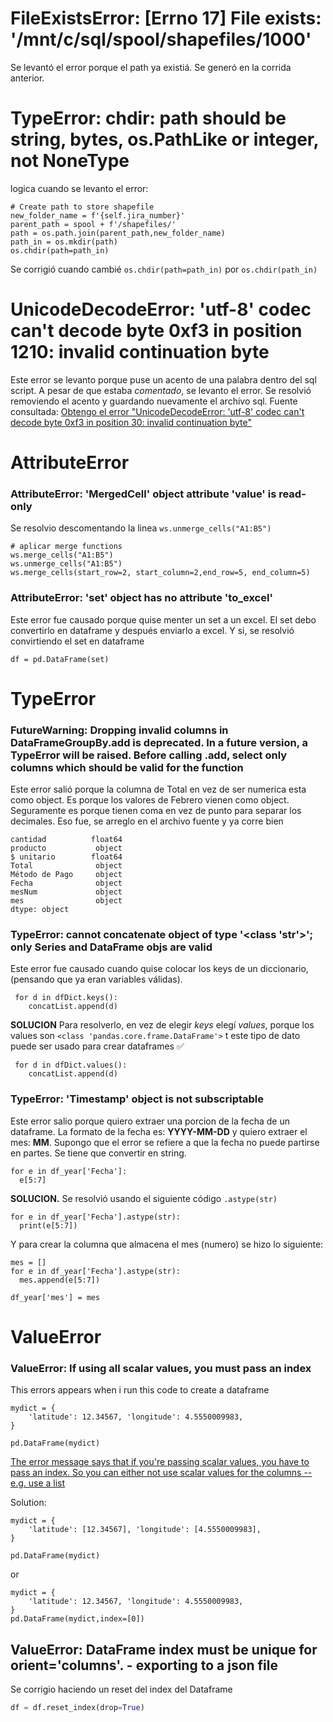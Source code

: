 # FileExistsError: [Errno 17] File exists: '/mnt/c/sql/spool/shapefiles/1000'
Se levantó el error porque el path ya existiá. Se generó en la corrida anterior.

# TypeError: chdir: path should be string, bytes, os.PathLike or integer, not NoneType
logica cuando se levanto el error:
````
# Create path to store shapefile
new_folder_name = f'{self.jira_number}'
parent_path = spool + f'/shapefiles/'
path = os.path.join(parent_path,new_folder_name)
path_in = os.mkdir(path)
os.chdir(path=path_in)
````
Se corrigió cuando cambié ````os.chdir(path=path_in)```` por ````os.chdir(path_in)````

# UnicodeDecodeError: 'utf-8' codec can't decode byte 0xf3 in position 1210: invalid continuation byte
Este error se levanto porque puse un acento de una palabra dentro del sql script. A pesar de que estaba *comentado*, se levanto el error. Se resolvió removiendo el acento y guardando nuevamente el archivo sql. Fuente consultada: [Obtengo el error "UnicodeDecodeError: 'utf-8' codec can't decode byte 0xf3 in position 30: invalid continuation byte"](https://es.stackoverflow.com/questions/382281/obtengo-el-error-unicodedecodeerror-utf-8-codec-cant-decode-byte-0xf3-in-po)

# AttributeError
### AttributeError: 'MergedCell' object attribute 'value' is read-only
Se resolvio descomentando la linea ````ws.unmerge_cells("A1:B5")````
````
# aplicar merge functions
ws.merge_cells("A1:B5")
ws.unmerge_cells("A1:B5")
ws.merge_cells(start_row=2, start_column=2,end_row=5, end_column=5)
````

### AttributeError: 'set' object has no attribute 'to_excel'
Este error fue causado porque quise menter un set a un excel. El set debo convertirlo en dataframe y después enviarlo a excel. Y si, se resolvió convirtiendo el set en dataframe
```
df = pd.DataFrame(set)
```

# TypeError
### FutureWarning: Dropping invalid columns in DataFrameGroupBy.add is deprecated. In a future version, a TypeError will be raised. Before calling .add, select only columns which should be valid for the function
Este error salió porque la columna de Total en vez de ser numerica esta como object. Es porque los valores de Febrero vienen como object. Seguramente es porque tienen coma en vez de punto para separar los decimales. Eso fue, se arreglo en el archivo fuente y ya corre bien
```orden             float64
cantidad          float64
producto           object
$ unitario        float64
Total              object
Método de Pago     object
Fecha              object
mesNum             object
mes                object
dtype: object
```

### TypeError: cannot concatenate object of type '<class 'str'>'; only Series and DataFrame objs are valid
Este error fue causado cuando quise colocar los keys de un diccionario, (pensando que ya eran variables válidas).
```
 for d in dfDict.keys(): 
    concatList.append(d)
```


**SOLUCION** Para resolverlo, en vez de elegir *keys* elegí *values*, porque los values son ```<class 'pandas.core.frame.DataFrame'>``` t este tipo de dato puede ser usado para crear dataframes ✅
```
 for d in dfDict.values(): 
    concatList.append(d)
```

### TypeError: 'Timestamp' object is not subscriptable
Este error salio porque quiero extraer una porcion de la fecha de un dataframe. La formato de la fecha es: **YYYY-MM-DD** y quiero extraer el mes: **MM**. Supongo que el error se refiere a que la fecha no puede partirse en partes. Se tiene que convertir en string.
```
for e in df_year['Fecha']:
  e[5:7]
```
**SOLUCION.** Se resolvió usando el siguiente código ```.astype(str)``` 
```
for e in df_year['Fecha'].astype(str):
  print(e[5:7])
```
Y para crear la columna que almacena el mes (numero) se hizo lo siguiente:
```
mes = []
for e in df_year['Fecha'].astype(str):
  mes.append(e[5:7])
  
df_year['mes'] = mes
```



# ValueError

### ValueError: If using all scalar values, you must pass an index

This errors appears when i run this code to create a dataframe
````
mydict = {
    'latitude': 12.34567, 'longitude': 4.5550009983,    
}

pd.DataFrame(mydict)
````

[The error message says that if you're passing scalar values, you have to pass an index. So you can either not use scalar values for the columns -- e.g. use a list](https://stackoverflow.com/questions/17839973/constructing-pandas-dataframe-from-values-in-variables-gives-valueerror-if-usi)

Solution:
````
mydict = {
    'latitude': [12.34567], 'longitude': [4.5550009983],    
}

pd.DataFrame(mydict)
````
or
````
mydict = {
    'latitude': 12.34567, 'longitude': 4.5550009983,    
}
pd.DataFrame(mydict,index=[0])
````

## ValueError: DataFrame index must be unique for orient='columns'. - exporting to a json file

Se corrigio haciendo un reset del index del Dataframe 
```python
df = df.reset_index(drop=True)
```

